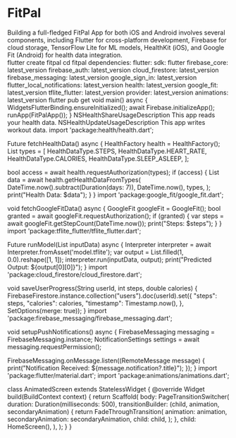 # FitPal
Building a full-fledged FitPal App for both iOS and Android involves several components, including Flutter for cross-platform development, Firebase for cloud storage, TensorFlow Lite for ML models, HealthKit (iOS), and Google Fit (Android) for health data integration.  
flutter create fitpal
cd fitpal
dependencies:
  flutter:
    sdk: flutter
  firebase_core: latest_version
  firebase_auth: latest_version
  cloud_firestore: latest_version
  firebase_messaging: latest_version
  google_sign_in: latest_version
  flutter_local_notifications: latest_version
  health: latest_version
  google_fit: latest_version
  tflite_flutter: latest_version
  provider: latest_version
  animations: latest_version
flutter pub get
void main() async {
  WidgetsFlutterBinding.ensureInitialized();
  await Firebase.initializeApp();
  runApp(FitPalApp());
}
<key>NSHealthShareUsageDescription</key>
<string>This app reads your health data.</string>
<key>NSHealthUpdateUsageDescription</key>
<string>This app writes workout data.</string>
import 'package:health/health.dart';

Future<void> fetchHealthData() async {
  HealthFactory health = HealthFactory();
  List<HealthDataType> types = [
    HealthDataType.STEPS,
    HealthDataType.HEART_RATE,
    HealthDataType.CALORIES,
    HealthDataType.SLEEP_ASLEEP,
  ];

  bool access = await health.requestAuthorization(types);
  if (access) {
    List<HealthDataPoint> data = await health.getHealthDataFromTypes(
      DateTime.now().subtract(Duration(days: 7)),
      DateTime.now(),
      types,
    );
    print("Health Data: $data");
  }
}
import 'package:google_fit/google_fit.dart';

void fetchGoogleFitData() async {
  GoogleFit googleFit = GoogleFit();
  bool granted = await googleFit.requestAuthorization();
  if (granted) {
    var steps = await googleFit.getStepCount(DateTime.now());
    print("Steps: $steps");
  }
}
import 'package:tflite_flutter/tflite_flutter.dart';

Future<void> runModel(List<double> inputData) async {
  Interpreter interpreter = await Interpreter.fromAsset('model.tflite');
  var output = List.filled(1, 0.0).reshape([1, 1]);
  interpreter.run(inputData, output);
  print("Predicted Output: ${output[0][0]}");
}
import 'package:cloud_firestore/cloud_firestore.dart';

void saveUserProgress(String userId, int steps, double calories) {
  FirebaseFirestore.instance.collection("users").doc(userId).set({
    "steps": steps,
    "calories": calories,
    "timestamp": Timestamp.now(),
  }, SetOptions(merge: true));
}
import 'package:firebase_messaging/firebase_messaging.dart';

void setupPushNotifications() async {
  FirebaseMessaging messaging = FirebaseMessaging.instance;
  NotificationSettings settings = await messaging.requestPermission();
  
  FirebaseMessaging.onMessage.listen((RemoteMessage message) {
    print("Notification Received: ${message.notification?.title}");
  });
}
import 'package:flutter/material.dart';
import 'package:animations/animations.dart';

class AnimatedScreen extends StatelessWidget {
  @override
  Widget build(BuildContext context) {
    return Scaffold(
      body: PageTransitionSwitcher(
        duration: Duration(milliseconds: 500),
        transitionBuilder: (child, animation, secondaryAnimation) {
          return FadeThroughTransition(
            animation: animation,
            secondaryAnimation: secondaryAnimation,
            child: child,
          );
        },
        child: HomeScreen(),
      ),
    );
  }
}
